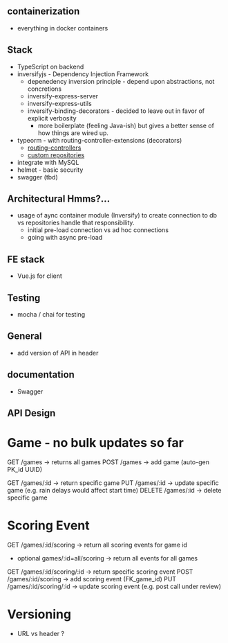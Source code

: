 ## containerization
* everything in docker containers

## Stack
* TypeScript on backend
* inversifyjs - Dependency Injection Framework
  * depenedency inversion principle - depend upon abstractions, not concretions
  * inversify-express-server
  * inversify-express-utils
  * inversify-binding-decorators - decided to leave out in favor of explicit verbosity
    * more boilerplate (feeling Java-ish) but gives a better sense of how things are wired up.
* typeorm - with routing-controller-extensions (decorators)
  * [routing-controllers](https://github.com/typeorm/typeorm-routing-controllers-extensions)
  * [custom repositories](http://typeorm.io/#/custom-repository)
* integrate with MySQL
* helmet - basic security
* swagger (tbd)

## Architectural Hmms?...
* usage of aync container module (Inversify) to create connection to db vs repositories handle that responsibility.
  * initial pre-load connection vs ad hoc connections
  * going with async pre-load

## FE stack
* Vue.js for client

## Testing
* mocha / chai for testing

## General
* add version of API in header

## documentation
* Swagger



## API Design

# Game - no bulk updates so far

GET /games -> returns all games
POST /games -> add game (auto-gen PK_id UUID)

GET /games/:id -> return specific game
PUT /games/:id -> update specific game (e.g. rain delays would affect start time)
DELETE /games/:id -> delete specific game


# Scoring Event

GET /games/:id/scoring -> return all scoring events for game id
  * optional games/:id=all/scoring -> return all events for all games

GET /games/:id/scoring/:id -> return specific scoring event 
POST /games/:id/scoring -> add scoring event (FK_game_id)
PUT /games/:id/scoring/:id -> update scoring event (e.g. post call under review)


# Versioning

* URL vs header ?



